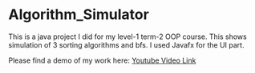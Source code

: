 # Algorithm_Simulator
This is a java project I did for my level-1 term-2 OOP course. This shows simulation of 3 sorting algorithms and bfs. I used Javafx for the UI part.

Please find a demo of my work here: [Youtube Video Link](https://www.youtube.com/watch?v=MYR6FlUK3Y4)

